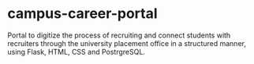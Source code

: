 # campus-career-portal

Portal to digitize the process of recruiting and connect students with recruiters through the university placement office in a structured manner, using Flask, HTML, CSS and PostrgreSQL.
